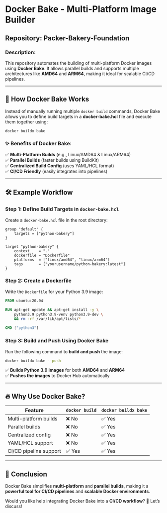 # Docker Bake - Multi-Platform Image Builder

## Repository: **Packer-Bakery-Foundation**
### Description:
This repository automates the building of multi-platform Docker images using **Docker Bake**. It allows parallel builds and supports multiple architectures like **AMD64** and **ARM64**, making it ideal for scalable CI/CD pipelines.

---

## 🚀 How Docker Bake Works
Instead of manually running multiple `docker build` commands, Docker Bake allows you to define build targets in a **docker-bake.hcl** file and execute them together using:

```sh
docker buildx bake
```

### **✨ Benefits of Docker Bake:**
✅ **Multi-Platform Builds** (e.g., Linux/AMD64 & Linux/ARM64)  
✅ **Parallel Builds** (faster builds using BuildKit)  
✅ **Centralized Build Config** (uses YAML/HCL format)  
✅ **CI/CD Friendly** (easily integrates into pipelines)  

---

## 🛠 Example Workflow
### **Step 1: Define Build Targets in `docker-bake.hcl`**
Create a `docker-bake.hcl` file in the root directory:

```hcl
group "default" {
    targets = ["python-bakery"]
}

target "python-bakery" {
    context    = "."
    dockerfile = "Dockerfile"
    platforms  = ["linux/amd64", "linux/arm64"]
    tags       = ["yourusername/python-bakery:latest"]
}
```

### **Step 2: Create a Dockerfile**
Write the `Dockerfile` for your Python 3.9 image:

```dockerfile
FROM ubuntu:20.04

RUN apt-get update && apt-get install -y \
    python3.9 python3.9-venv python3.9-dev \
    && rm -rf /var/lib/apt/lists/*

CMD ["python3"]
```

### **Step 3: Build and Push Using Docker Bake**
Run the following command to **build and push** the image:

```sh
docker buildx bake --push
```

✅ **Builds Python 3.9 images** for both **AMD64** and **ARM64**  
✅ **Pushes the images** to Docker Hub automatically  

---

## 🔥 Why Use Docker Bake?
| Feature                 | `docker build` | `docker buildx bake` |
|------------------------|---------------|------------------|
| Multi-platform builds  | ❌ No         | ✅ Yes           |
| Parallel builds       | ❌ No         | ✅ Yes           |
| Centralized config     | ❌ No         | ✅ Yes           |
| YAML/HCL support       | ❌ No         | ✅ Yes           |
| CI/CD pipeline support | ✅ Yes        | ✅ Yes           |

---

## 🚀 Conclusion
Docker Bake simplifies **multi-platform** and **parallel builds**, making it a **powerful tool for CI/CD pipelines** and **scalable Docker environments**.

Would you like help integrating Docker Bake into a **CI/CD workflow**? 🤖 Let’s discuss!

